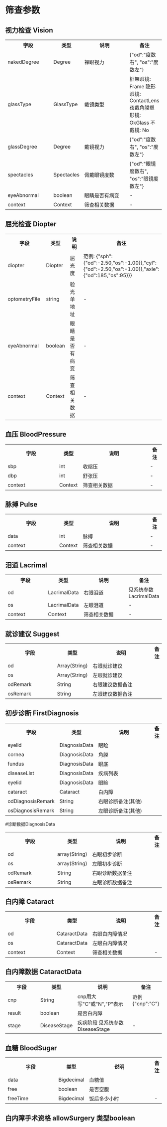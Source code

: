 # 筛查参数


## 视力检查 Vision

<table>
    <tr>
        <th style="width:150px;">字段</th>
        <th style="width:60px;">类型</th>
        <th style="width:200px;">说明</th>
        <th>备注</th>
    </tr>
    <tr>
        <td>nakedDegree</td>
        <td>Degree</td>
        <td>裸眼视力</td>
        <td>{"od":"度数右", "os":"度数左"}</td>
    </tr>
    <tr>
        <td>glassType</td>
        <td>GlassType</td>
        <td>戴镜类型</td>
        <td>框架眼镜: Frame 隐形眼镜: ContactLens 夜戴角膜塑形镜: OkGlass 不戴镜: No</td>
    </tr>
    <tr>
        <td>glassDegree</td>
        <td>Degree</td>
        <td>戴镜视力</td>
        <td>{"od":"度数右", "os":"度数左"}</td>
    </tr>
    <tr>
        <td>spectacles</td>
        <td>Spectacles</td>
        <td>佩戴眼镜度数</td>
        <td>{"od":"眼镜度数右", "os":"眼镜度数左"}</td>
    </tr>
    <tr>
        <td>eyeAbnormal</td>
        <td>boolean</td>
        <td>眼睛是否有病变</td>
        <td>-</td>
    </tr>
    <tr>
        <td>context</td>
        <td>Context</td>
        <td>筛查相关数据</td>
        <td>-</td>
    </tr>
</table>

## 屈光检查 Diopter

<table>
    <tr>
        <th style="width:150px;">字段</th>
        <th style="width:60px;">类型</th>
        <th style="width:200px;">说明</th>
        <th>备注</th>
    </tr>
    <tr>
        <td>diopter</td>
        <td>Diopter</td>
        <td>屈光度</td>
        <td>范例: {"sph":{"od":-2.50,"os":-1.00}},"cyl":{"od":-2.50,"os":-1.00}},"axle":{"od":185,"os":95}}}</td>
    </tr>
    <tr>
        <td>optometryFile</td>
        <td>string</td>
        <td>验光单地址</td>
        <td>-</td>
    </tr>
    <tr>
        <td>eyeAbnormal</td>
        <td>boolean</td>
        <td>眼睛是否有病变</td>
        <td>-</td>
    </tr>
    <tr>
        <td>context</td>
        <td>Context</td>
        <td>筛查相关数据</td>
        <td>-</td>
    </tr>
</table>

## 血压 BloodPressure

<table>
    <tr>
        <th style="width:150px;">字段</th>
        <th style="width:60px;">类型</th>
        <th style="width:200px;">说明</th>
        <th>备注</th>
    </tr>
    <tr>
        <td>sbp</td>
        <td>int</td>
        <td>收缩压</td>
        <td>-</td>
    </tr>
    <tr>
        <td>dbp</td>
        <td>int</td>
        <td>舒张压</td>
        <td>-</td>
    </tr>
    <tr>
        <td>context</td>
        <td>Context</td>
        <td>筛查相关数据</td>
        <td>-</td>
    </tr>
</table>

## 脉搏 Pulse

<table>
    <tr>
        <th style="width:150px;">字段</th>
        <th style="width:60px;">类型</th>
        <th style="width:200px;">说明</th>
        <th>备注</th>
    </tr>
    <tr>
        <td>data</td>
        <td>int</td>
        <td>脉搏</td>
        <td>-</td>
    </tr>
    <tr>
        <td>context</td>
        <td>Context</td>
        <td>筛查相关数据</td>
        <td>-</td>
    </tr>
</table>

## 泪道 Lacrimal

<table>
    <tr>
        <th style="width:150px;">字段</th>
        <th style="width:60px;">类型</th>
        <th style="width:200px;">说明</th>
        <th>备注</th>
    </tr>
    <tr>
        <td>od</td>
        <td>LacrimalData</td>
        <td>右眼泪道</td>
        <td>见系统参数LacrimalData</td>
    </tr>
    <tr>
        <td>os</td>
        <td>LacrimalData</td>
        <td>左眼泪道</td>
        <td>-</td>
    </tr>
    <tr>
        <td>context</td>
        <td>Context</td>
        <td>筛查相关数据</td>
        <td>-</td>
    </tr>
</table>


## 就诊建议 Suggest

<table>
    <tr>
        <th style="width:150px;">字段</th>
        <th style="width:60px;">类型</th>
        <th style="width:200px;">说明</th>
        <th>备注</th>
    </tr>
    <tr>
        <td>od</td>
        <td>Array(String)</td>
        <td>右眼就诊建议</td>
        <td></td>
    </tr>
    <tr>
        <td>os</td>
        <td>Array(String)</td>
        <td>左眼就诊建议</td>
        <td></td>
    </tr>
   <tr>
        <td>odRemark</td>
        <td>String</td>
        <td>右眼建议数据备注</td>
        <td></td>
    </tr> 
    <tr>
         <td>osRemark</td>
         <td>String</td>
         <td>左眼建议数据备注</td>
         <td></td>
     </tr>
</table>

## 初步诊断 FirstDiagnosis

<table>
    <tr>
        <th style="width:150px;">字段</th>
        <th style="width:60px;">类型</th>
        <th style="width:200px;">说明</th>
        <th>备注</th>
    </tr>
    <tr>
        <td>eyelid</td>
        <td>DiagnosisData</td>
        <td>眼睑</td>
        <td></td>
    </tr>
    <tr>
        <td>cornea</td>
        <td>DiagnosisData</td>
        <td>角膜</td>
        <td></td>
    </tr>
    <tr>
        <td>fundus</td>
        <td>DiagnosisData</td>
        <td>眼底</td>
        <td></td>
    </tr>
    <tr>
        <td>diseaseList</td>
        <td>DiagnosisData</td>
        <td>疾病列表</td>
        <td></td>
    </tr>
    <tr>
        <td>eyelid</td>
        <td>DiagnosisData</td>
        <td>眼睑</td>
        <td></td>
    </tr>
    <tr>
        <td>cataract</td>
        <td>Cataract</td>
        <td>白内障</td>
        <td></td>
    <tr>
        <td>odDiagnosisRemark</td>
        <td>String</td>
        <td>右眼诊断备注(其他)</td>
        <td></td>
    <tr>
        <td>osDiagnosisRemark</td>
        <td>String</td>
        <td>左眼诊断备注(其他)</td>
        <td></td>
    </tr>
   
</table>

#诊断数据DiagnosisData

<table>
    <tr>
        <th style="width:150px;">字段</th>
        <th style="width:60px;">类型</th>
        <th style="width:200px;">说明</th>
        <th>备注</th>
    </tr>
    <tr>
        <td>od</td>
        <td>array(String)</td>
        <td>右眼初步诊断</td>
        <td></td>
    </tr>
    <tr>
        <td>os</td>
        <td>array(String)</td>
        <td>左眼初步诊断</td>
        <td></td>
    </tr>
    <tr>
        <td>odRemark</td>
        <td>String</td>
        <td>右眼诊断数据备注</td>
        <td></td>
    </tr> 
    <tr>
         <td>osRemark</td>
         <td>String</td>
         <td>左眼诊断数据备注</td>
         <td></td>
     </tr>
</table>

## 白内障 Cataract

<table>
    <tr>
        <th style="width:150px;">字段</th>
        <th style="width:60px;">类型</th>
        <th style="width:200px;">说明</th>
        <th>备注</th>
    </tr>
    <tr>
        <td>od</td>
        <td>CataractData</td>
        <td>右眼白内障情况</td>
        <td></td>
    </tr>
    <tr>
        <td>os</td>
        <td>CataractData</td>
        <td>左眼白内障情况</td>
        <td></td>
    </tr>
     <tr>
            <td>context</td>
            <td>Context</td>
            <td>筛查相关数据</td>
            <td>-</td>
        </tr>
</table>

## 白内障数据 CataractData

<table>
    <tr>
        <th style="width:150px;">字段</th>
        <th style="width:60px;">类型</th>
        <th style="width:200px;">说明</th>
        <th>备注</th>
    </tr>
    <tr>
        <td>cnp</td>
        <td>String</td>
        <td>cnp用大写"C"或"N","P"表示</td>
        <td>范例 {"cnp":"C"}</td>
    </tr>
    <tr>
        <td>result</td>
        <td>boolean</td>
        <td>是否白内障</td>
        <td></td>
    </tr>
     <tr>
            <td>stage</td>
            <td>DiseaseStage</td>
            <td>疾病阶段 见系统参数DiseaseStage</td>
            <td>-</td>
        </tr>
</table>

## 血糖 BloodSugar

<table>
    <tr>
        <th style="width:150px;">字段</th>
        <th style="width:60px;">类型</th>
        <th style="width:200px;">说明</th>
        <th>备注</th>
    </tr>
    <tr>
        <td>data</td>
        <td>Bigdecimal</td>
        <td>血糖值</td>
        <td></td>
    </tr>
    <tr>
        <td>free</td>
        <td>boolean</td>
        <td>是否空腹</td>
        <td></td>
    </tr>
     <tr>
            <td>freeTime</td>
            <td>Bigdecimal</td>
            <td>饭后多少小时</td>
            <td>-</td>
        </tr>
</table>

## 白内障手术资格 allowSurgery  类型boolean


